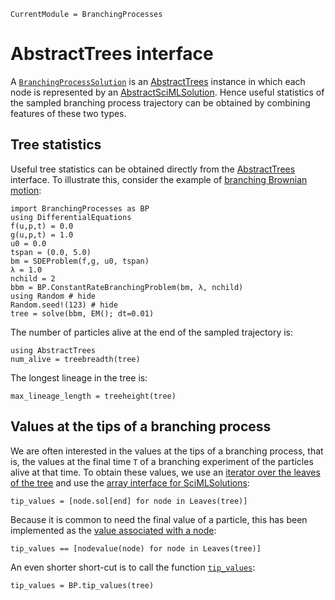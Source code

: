 ```@meta
CurrentModule = BranchingProcesses
```

# AbstractTrees interface

A [`BranchingProcessSolution`](@ref) is an [AbstractTrees](https://juliacollections.github.io/AbstractTrees.jl/) instance in which each node is represented by an [AbstractSciMLSolution](https://docs.sciml.ai/SciMLBase/stable/interfaces/Solutions/). Hence useful statistics of the sampled branching process trajectory can be obtained by combining features of these two types.

## Tree statistics

Useful tree statistics can be obtained directly from the [AbstractTrees](https://juliacollections.github.io/AbstractTrees.jl/) interface. To illustrate this, consider the example of [branching Brownian motion](branching-brownian-motion.md):

```@example bbm
import BranchingProcesses as BP
using DifferentialEquations
f(u,p,t) = 0.0
g(u,p,t) = 1.0
u0 = 0.0
tspan = (0.0, 5.0)
bm = SDEProblem(f,g, u0, tspan)
λ = 1.0
nchild = 2
bbm = BP.ConstantRateBranchingProblem(bm, λ, nchild)
using Random # hide
Random.seed!(123) # hide
tree = solve(bbm, EM(); dt=0.01)
```

The number of particles alive at the end of the sampled trajectory is:

```@example bbm
using AbstractTrees
num_alive = treebreadth(tree)
```

The longest lineage in the tree is:

```@example bbm
max_lineage_length = treeheight(tree)
```


## Values at the tips of a branching process

We are often interested in the values at the tips of a branching process, that is, the values at the final time ``T`` of a branching experiment of the particles alive at that time. To obtain these values, we use an [iterator over the leaves of the tree](https://juliacollections.github.io/AbstractTrees.jl/stable/iteration/#AbstractTrees.Leaves) and use the [array interface for SciMLSolutions](https://docs.sciml.ai/SciMLBase/stable/interfaces/Solutions/#Definition-of-the-AbstractSciMLSolution-Interface):


```@example bbm
tip_values = [node.sol[end] for node in Leaves(tree)] 
```

Because it is common to need the final value of a particle, this has been implemented as the [value associated with a node](https://juliacollections.github.io/AbstractTrees.jl/stable/#AbstractTrees.nodevalue-Tuple{Any}):


```@example bbm
tip_values == [nodevalue(node) for node in Leaves(tree)] 
```

An even shorter short-cut is to call the function [`tip_values`](@ref):

```@example bbm
tip_values = BP.tip_values(tree)
```
